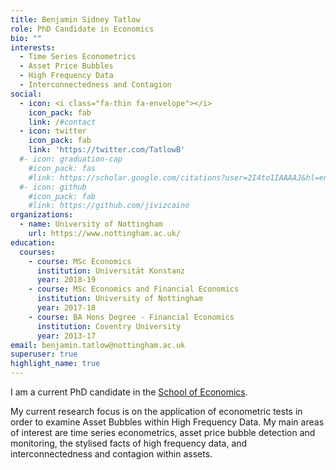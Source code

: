 ```yaml
---
title: Benjamin Sidney Tatlow
role: PhD Candidate in Economics
bio: ""
interests:
  - Time Series Econometrics
  - Asset Price Bubbles	
  - High Frequency Data
  - Interconnectedness and Contagion
social:
  - icon: <i class="fa-thin fa-envelope"></i>
    icon_pack: fab
    link: /#contact
  - icon: twitter
    icon_pack: fab
    link: 'https://twitter.com/TatlowB'
  #- icon: graduation-cap
    #icon_pack: fas
    #link: https://scholar.google.com/citations?user=2I4to1IAAAAJ&hl=en
  #- icon: github
    #icon_pack: fab
    #link: https://github.com/jivizcaino
organizations:
  - name: University of Nottingham
    url: https://www.nottingham.ac.uk/
education:
  courses:
    - course: MSc Economics
      institution: Universität Konstanz
      year: 2018-19
    - course: MSc Economics and Financial Economics
      institution: University of Nottingham
      year: 2017-18
    - course: BA Hons Degree - Financial Economics
      institution: Coventry University
      year: 2013-17
email: benjamin.tatlow@nottingham.ac.uk
superuser: true
highlight_name: true
---
```

I am a current PhD candidate in the [School of Economics](https://www.google.com/url?q=https%3A%2F%2Fwww.nottingham.ac.uk%2Feconomics%2F&sa=D&sntz=1&usg=AFQjCNHTauq0gxeDcjP1drYCxVNEfMsyLQ).

My current research focus is on the application of econometric tests in order to examine Asset Bubbles within High Frequency Data. My main areas of interest are time series econometrics, asset price bubble detection and monitoring, the stylised facts of high frequency data, and interconnectedness and contagion within assets.


